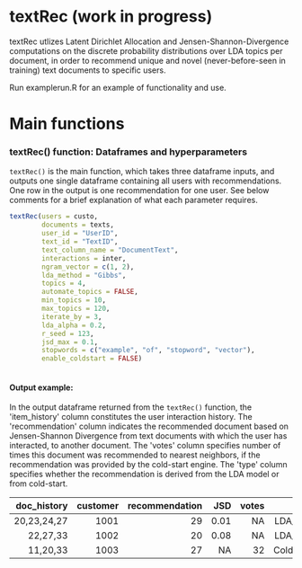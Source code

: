 # textRec (work in progress)
textRec utlizes Latent Dirichlet Allocation and Jensen-Shannon-Divergence computations on the discrete probability distributions over LDA topics per document, in order to recommend unique and novel (never-before-seen in training) text documents to specific users. 

Run examplerun.R for an example of functionality and use.

# Main functions

### textRec() function: Dataframes and hyperparameters

```textRec()``` is the main function, which takes three dataframe inputs, and outputs one single dataframe containing all users with recommendations. One row in the output is one recommendation for one user. See below comments for a brief explanation of what each parameter requires. 

```R 
textRec(users = custo, 
        documents = texts, 
        user_id = "UserID", 
        text_id = "TextID",
        text_column_name = "DocumentText",
        interactions = inter, 
        ngram_vector = c(1, 2),
        lda_method = "Gibbs",
        topics = 4,
        automate_topics = FALSE,
        min_topics = 10,
        max_topics = 120,
        iterate_by = 3,
        lda_alpha = 0.2, 
        r_seed = 123, 
        jsd_max = 0.1,
        stopwords = c("example", "of", "stopword", "vector"),
        enable_coldstart = FALSE)
        
```

#### Output example:

In the output dataframe returned from the ```textRec()``` function, the 'item_history' column constitutes the user interaction history. The 'recommendation' column indicates the recommended document based on Jensen-Shannon Divergence from text documents with which the user has interacted, to another document. The 'votes' column specifies number of times this document was recommended to nearest neighbors, if the recommendation was provided by the cold-start engine. The 'type' column specifies whether the recommendation is derived from the LDA model or from cold-start.

| doc_history    | customer   |	recommendation  |	JSD   | votes  | type   |
|----------------:|-----------:|-----------------:|----------:|------------:|-------:|
| 20,23,24,27     |     1001   |	           29   |	0.01      | NA	      | LDA_JSD  |
| 22,27,33        |     1002   |	           20   |	0.08      | NA	      | LDA_JSD   |
| 11,20,33        |     1003   |	           27   |	NA        | 32	      | ColdStart   |


